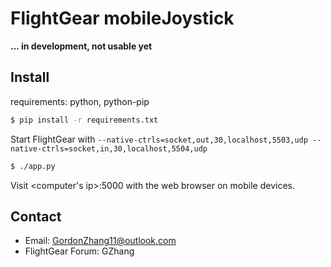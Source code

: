 # FlightGear mobileJoystick
**... in development, not usable yet**

## Install
requirements: python, python-pip
```bash
$ pip install -r requirements.txt
```
Start FlightGear with `--native-ctrls=socket,out,30,localhost,5503,udp --native-ctrls=socket,in,30,localhost,5504,udp`

```bash
$ ./app.py
```
Visit <computer's ip>:5000 with the web browser on mobile devices.

## Contact
- Email: GordonZhang11@outlook.com
- FlightGear Forum: GZhang
